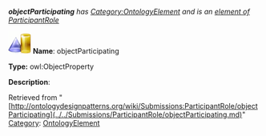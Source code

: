 ___objectParticipating__ has [Category:OntologyElement](../../Category/OntologyElement.md "Category:OntologyElement") and is an [element of](../../Property/ElementOf.md "Property:ElementOf") [ParticipantRole](../../Submissions/ParticipantRole.md "Submissions:ParticipantRole")_


  




[![ObjectProperty](../../images/thumb/c/c3/ObjectProperty.gif/45px-ObjectProperty.gif)](../../Image/ObjectProperty.gif.md "ObjectProperty")
__Name__: objectParticipating 


__Type:__ owl:ObjectProperty 


__Description__: 





Retrieved from "[http://ontologydesignpatterns.org/wiki/Submissions:ParticipantRole/objectParticipating](../../Submissions/ParticipantRole/objectParticipating.md)"
 [Category](http://ontologydesignpatterns.org/wiki/Special:Categories "Special:Categories"): [OntologyElement](../../Category/OntologyElement.md "Category:OntologyElement")